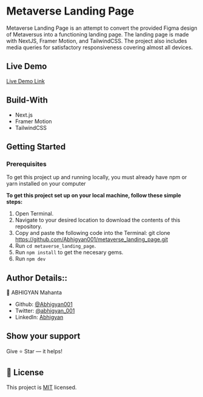 # Metaverse Landing Page
Metaverse Landing Page is an attempt to convert the provided Figma design of Metaversus into a functioning landing page. The landing page is made with NextJS, Framer Motion, and TailwindCSS. The project also includes media queries for satisfactory responsiveness covering almost all devices.

## Live Demo

[Live Demo Link](https://metaverse-landing-page-lilac.vercel.app/)

## Build-With

- Next.js
- Framer Motion
- TailwindCSS

## Getting Started

### Prerequisites

To get this project up and running locally, you must already have npm or yarn installed on your computer

**To get this project set up on your local machine, follow these simple steps:**

1. Open Terminal.
2. Navigate to your desired location to download the contents of this repository.
3. Copy and paste the following code into the Terminal: git clone https://github.com/Abhigyan001/metaverse_landing_page.git
4. Run ```cd metaverse_landing_page```.
5. Run ```npm install``` to get the necesary gems.
7. Run `npm dev`

## Author Details::

👤 ABHIGYAN Mahanta

- Github: [@Abhigyan001](https://github.com/Abhigyan001)
- Twitter: [@abhigyan_001](https://twitter.com/abhigyan_001)
- LinkedIn: [Abhigyan](https://www.linkedin.com/in/abhigyanmahanta/)

## Show your support

Give ⭐ Star — it helps!

## 📝 License

This project is [MIT](lic.url) licensed.
